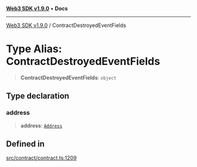 [**Web3 SDK v1.9.0**](../README.md) • **Docs**

***

[Web3 SDK v1.9.0](../globals.md) / ContractDestroyedEventFields

# Type Alias: ContractDestroyedEventFields

> **ContractDestroyedEventFields**: `object`

## Type declaration

### address

> **address**: [`Address`](Address.md)

## Defined in

[src/contract/contract.ts:1209](https://github.com/Mystic-Nayy/alephium-web3/blob/c1afd789a197ce5fe21f08c2965942090157c33d/packages/web3/src/contract/contract.ts#L1209)
